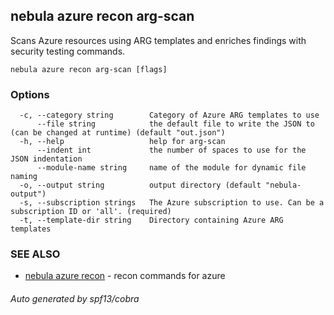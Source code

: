 ## nebula azure recon arg-scan

Scans Azure resources using ARG templates and enriches findings with security testing commands.

```
nebula azure recon arg-scan [flags]
```

### Options

```
  -c, --category string        Category of Azure ARG templates to use
      --file string            the default file to write the JSON to (can be changed at runtime) (default "out.json")
  -h, --help                   help for arg-scan
      --indent int             the number of spaces to use for the JSON indentation
      --module-name string     name of the module for dynamic file naming
  -o, --output string          output directory (default "nebula-output")
  -s, --subscription strings   The Azure subscription to use. Can be a subscription ID or 'all'. (required)
  -t, --template-dir string    Directory containing Azure ARG templates
```

### SEE ALSO

* [nebula azure recon](nebula_azure_recon.md)	 - recon commands for azure

###### Auto generated by spf13/cobra
